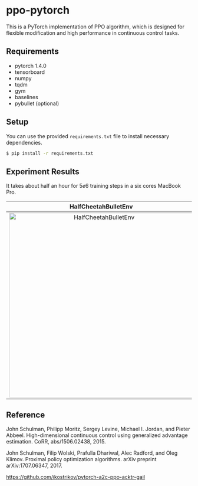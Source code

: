 # ppo-pytorch

This is a PyTorch implementation of PPO algorithm, 
which is designed for flexible modification and high performance 
in continuous control tasks.

## Requirements 

- pytorch 1.4.0
- tensorboard
- numpy
- tqdm 
- gym
- baselines
- pybullet (optional)

## Setup

You can use the provided `requirements.txt` file to install necessary dependencies.

```bash
$ pip install -r requirements.txt
```

## Experiment Results

It takes about half an hour for $5e6$ training steps in a six cores MacBook Pro.

HalfCheetahBulletEnv |  AntBulletEnv
:----------------------------------------------------------------------------:|:-----------------------------------------:
<img src="results/HalfCheetahBulletEnv-v0/baseline.png" alt="HalfCheetahBulletEnv" width="500px"> | <img src="results/AntBulletEnv-v0/baseline.png" alt="AntBulletEnv" width="500px">

## Reference

John Schulman, Philipp Moritz, Sergey Levine, Michael I. Jordan, and Pieter Abbeel. High-dimensional
continuous control using generalized advantage estimation. CoRR, abs/1506.02438, 2015.

John Schulman, Filip Wolski, Prafulla Dhariwal, Alec Radford, and Oleg Klimov. Proximal policy
optimization algorithms. arXiv preprint arXiv:1707.06347, 2017.

https://github.com/ikostrikov/pytorch-a2c-ppo-acktr-gail



